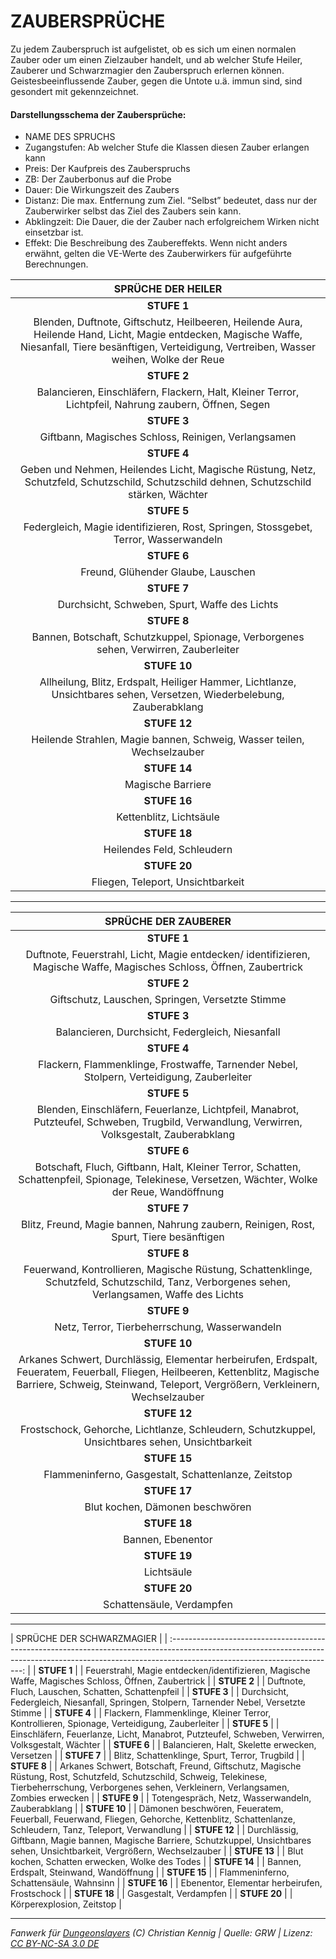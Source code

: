 # ZAUBERSPRÜCHE

Zu jedem Zauberspruch ist aufgelistet, ob es sich um einen normalen Zauber oder um einen Zielzauber handelt, und ab welcher Stufe Heiler, Zauberer und Schwarzmagier den Zauberspruch erlernen können. Geistesbeeinflussende Zauber, gegen die Untote u.ä. immun sind, sind gesondert mit gekennzeichnet.

#### Darstellungsschema der Zaubersprüche:

- NAME DES SPRUCHS
- Zugangstufen: Ab welcher Stufe die Klassen diesen Zauber erlangen kann
- Preis: Der Kaufpreis des Zauberspruchs
- ZB: Der Zauberbonus auf die Probe
- Dauer: Die Wirkungszeit des Zaubers
- Distanz: Die max. Entfernung zum Ziel. “Selbst” bedeutet, dass nur der Zauberwirker selbst das Ziel des Zaubers sein kann.
- Abklingzeit: Die Dauer, die der Zauber nach erfolgreichem Wirken nicht einsetzbar ist.
- Effekt: Die Beschreibung des Zaubereffekts. Wenn nicht anders erwähnt, gelten die VE-Werte des Zauberwirkers für aufgeführte Berechnungen.

|                                                                                           SPRÜCHE DER HEILER                                                                                            |
| :-----------------------------------------------------------------------------------------------------------------------------------------------------------------------------------------------------: |
|                                                                                               **STUFE 1**                                                                                               |
| Blenden, Duftnote, Giftschutz, Heilbeeren, Heilende Aura, Heilende Hand, Licht, Magie entdecken, Magische Waffe, Niesanfall, Tiere besänftigen, Verteidigung, Vertreiben, Wasser weihen, Wolke der Reue |
|                                                                                               **STUFE 2**                                                                                               |
|                                                  Balancieren, Einschläfern, Flackern, Halt, Kleiner Terror, Lichtpfeil, Nahrung zaubern, Öffnen, Segen                                                  |
|                                                                                               **STUFE 3**                                                                                               |
|                                                                           Giftbann, Magisches Schloss, Reinigen, Verlangsamen                                                                           |
|                                                                                               **STUFE 4**                                                                                               |
|                                 Geben und Nehmen, Heilendes Licht, Magische Rüstung, Netz, Schutzfeld, Schutzschild, Schutzschild dehnen, Schutzschild stärken, Wächter                                 |
|                                                                                               **STUFE 5**                                                                                               |
|                                                          Federgleich, Magie identifizieren, Rost, Springen, Stossgebet, Terror, Wasserwandeln                                                           |
|                                                                                               **STUFE 6**                                                                                               |
|                                                                                   Freund, Glühender Glaube, Lauschen                                                                                    |
|                                                                                               **STUFE 7**                                                                                               |
|                                                                              Durchsicht, Schweben, Spurt, Waffe des Lichts                                                                              |
|                                                                                               **STUFE 8**                                                                                               |
|                                                          Bannen, Botschaft, Schutzkuppel, Spionage, Verborgenes sehen, Verwirren, Zauberleiter                                                          |
|                                                                                              **STUFE 10**                                                                                               |
|                                         Allheilung, Blitz, Erdspalt, Heiliger Hammer, Lichtlanze, Unsichtbares sehen, Versetzen, Wiederbelebung, Zauberabklang                                          |
|                                                                                              **STUFE 12**                                                                                               |
|                                                                 Heilende Strahlen, Magie bannen, Schweig, Wasser teilen, Wechselzauber                                                                  |
|                                                                                              **STUFE 14**                                                                                               |
|                                                                                            Magische Barriere                                                                                            |
|                                                                                              **STUFE 16**                                                                                               |
|                                                                                         Kettenblitz, Lichtsäule                                                                                         |
|                                                                                              **STUFE 18**                                                                                               |
|                                                                                       Heilendes Feld, Schleudern                                                                                        |
|                                                                                              **STUFE 20**                                                                                               |
|                                                                                    Fliegen, Teleport, Unsichtbarkeit                                                                                    |

---

|                                                                                              SPRÜCHE DER ZAUBERER                                                                                              |
| :------------------------------------------------------------------------------------------------------------------------------------------------------------------------------------------------------------: |
|                                                                                                  **STUFE 1**                                                                                                   |
|                                             Duftnote, Feuerstrahl, Licht, Magie entdecken/ identifizieren, Magische Waffe, Magisches Schloss, Öffnen, Zaubertrick                                              |
|                                                                                                  **STUFE 2**                                                                                                   |
|                                                                                Giftschutz, Lauschen, Springen, Versetzte Stimme                                                                                |
|                                                                                                  **STUFE 3**                                                                                                   |
|                                                                                Balancieren, Durchsicht, Federgleich, Niesanfall                                                                                |
|                                                                                                  **STUFE 4**                                                                                                   |
|                                                           Flackern, Flammenklinge, Frostwaffe, Tarnender Nebel, Stolpern, Verteidigung, Zauberleiter                                                           |
|                                                                                                  **STUFE 5**                                                                                                   |
|                                  Blenden, Einschläfern, Feuerlanze, Lichtpfeil, Manabrot, Putzteufel, Schweben, Trugbild, Verwandlung, Verwirren, Volksgestalt, Zauberabklang                                  |
|                                                                                                  **STUFE 6**                                                                                                   |
|                                Botschaft, Fluch, Giftbann, Halt, Kleiner Terror, Schatten, Schattenpfeil, Spionage, Telekinese, Versetzen, Wächter, Wolke der Reue, Wandöffnung                                |
|                                                                                                  **STUFE 7**                                                                                                   |
|                                                             Blitz, Freund, Magie bannen, Nahrung zaubern, Reinigen, Rost, Spurt, Tiere besänftigen                                                             |
|                                                                                                  **STUFE 8**                                                                                                   |
|                                 Feuerwand, Kontrollieren, Magische Rüstung, Schattenklinge, Schutzfeld, Schutzschild, Tanz, Verborgenes sehen, Verlangsamen, Waffe des Lichts                                  |
|                                                                                                  **STUFE 9**                                                                                                   |
|                                                                                 Netz, Terror, Tierbeherrschung, Wasserwandeln                                                                                  |
|                                                                                                  **STUFE 10**                                                                                                  |
| Arkanes Schwert, Durchlässig, Elementar herbeirufen, Erdspalt, Feueratem, Feuerball, Fliegen, Heilbeeren, Kettenblitz, Magische Barriere, Schweig, Steinwand, Teleport, Vergrößern, Verkleinern, Wechselzauber |
|                                                                                                  **STUFE 12**                                                                                                  |
|                                                        Frostschock, Gehorche, Lichtlanze, Schleudern, Schutzkuppel, Unsichtbares sehen, Unsichtbarkeit                                                         |
|                                                                                                  **STUFE 15**                                                                                                  |
|                                                                              Flammeninferno, Gasgestalt, Schattenlanze, Zeitstop                                                                               |
|                                                                                                  **STUFE 17**                                                                                                  |
|                                                                                        Blut kochen, Dämonen beschwören                                                                                         |
|                                                                                                  **STUFE 18**                                                                                                  |
|                                                                                               Bannen, Ebenentor                                                                                                |
|                                                                                                  **STUFE 19**                                                                                                  |
|                                                                                                   Lichtsäule                                                                                                   |
|                                                                                                  **STUFE 20**                                                                                                  |
|                                                                                           Schattensäule, Verdampfen                                                                                            |

---

| SPRÜCHE DER
SCHWARZMAGIER |
| :-----------------------------------------------------------------------------------------------------------------------------------------------------------------------------------------------------: |
| **STUFE 1** |
| Feuerstrahl, Magie entdecken/identifizieren, Magische Waffe, Magisches Schloss, Öffnen, Zaubertrick |
| **STUFE 2** |
| Duftnote, Fluch, Lauschen, Schatten, Schattenpfeil |
| **STUFE 3** |
| Durchsicht, Federgleich, Niesanfall, Springen, Stolpern, Tarnender Nebel, Versetzte Stimme |
| **STUFE 4** |
| Flackern, Flammenklinge, Kleiner Terror, Kontrollieren, Spionage, Verteidigung, Zauberleiter |
| **STUFE 5** |
| Einschläfern, Feuerlanze, Licht, Manabrot, Putzteufel, Schweben, Verwirren, Volksgestalt, Wächter |
| **STUFE 6** |
| Balancieren, Halt, Skelette erwecken, Versetzen |
| **STUFE 7** |
| Blitz, Schattenklinge, Spurt, Terror, Trugbild |
| **STUFE 8** |
| Arkanes Schwert, Botschaft, Freund, Giftschutz, Magische Rüstung, Rost, Schutzfeld, Schutzschild, Schweig, Telekinese, Tierbeherrschung, Verborgenes sehen, Verkleinern, Verlangsamen, Zombies erwecken |
| **STUFE 9** |
| Totengespräch, Netz, Wasserwandeln, Zauberabklang |
| **STUFE 10** |
| Dämonen beschwören, Feueratem, Feuerball, Feuerwand, Fliegen, Gehorche, Kettenblitz, Schattenlanze, Schleudern, Tanz, Teleport, Verwandlung |
| **STUFE 12** |
| Durchlässig, Giftbann, Magie bannen, Magische Barriere, Schutzkuppel, Unsichtbares sehen, Unsichtbarkeit, Vergrößern, Wechselzauber |
| **STUFE 13** |
| Blut kochen, Schatten erwecken, Wolke des Todes |
| **STUFE 14** |
| Bannen, Erdspalt, Steinwand, Wandöffnung |
| **STUFE 15** |
| Flammeninferno, Schattensäule, Wahnsinn |
| **STUFE 16** |
| Ebenentor, Elementar herbeirufen, Frostschock |
| **STUFE 18** |
| Gasgestalt, Verdampfen |
| **STUFE 20** |
| Körperexplosion, Zeitstop |

---

_Fanwerk für [Dungeonslayers](https://www.dungeonslayers.net/) (C) Christian Kennig | Quelle: GRW | Lizenz: [CC BY-NC-SA 3.0 DE](https://creativecommons.org/licenses/by-nc-sa/3.0/de/)_
